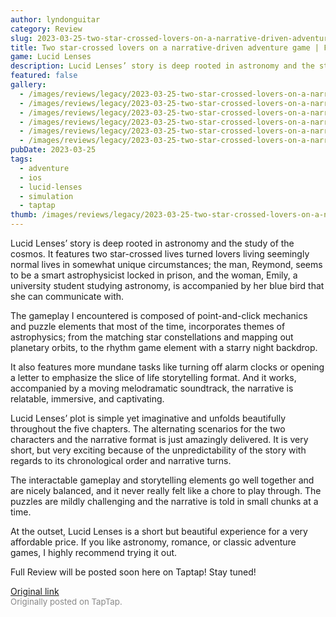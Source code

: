 ```yaml
---
author: lyndonguitar
category: Review
slug: 2023-03-25-two-star-crossed-lovers-on-a-narrative-driven-adventure-game-first-impressions-lucid-l
title: Two star-crossed lovers on a narrative-driven adventure game | First Impressions - Lucid Lenses
game: Lucid Lenses
description: Lucid Lenses’ story is deep rooted in astronomy and the study of the cosmos. It features two star-crossed lives turned lovers living seemingly normal lives in somewhat unique circumstances; the man, Reymond, seems to be a smart astrophysicist locked in prison, and the woman, Emily, a university student studying astronomy, is accompanied by her blue bird that she can communicate with.
featured: false
gallery:
  - /images/reviews/legacy/2023-03-25-two-star-crossed-lovers-on-a-narrative-driven-adventure-game--first-impressions---lucid-l-0.avif
  - /images/reviews/legacy/2023-03-25-two-star-crossed-lovers-on-a-narrative-driven-adventure-game--first-impressions---lucid-l-1.avif
  - /images/reviews/legacy/2023-03-25-two-star-crossed-lovers-on-a-narrative-driven-adventure-game--first-impressions---lucid-l-2.avif
  - /images/reviews/legacy/2023-03-25-two-star-crossed-lovers-on-a-narrative-driven-adventure-game--first-impressions---lucid-l-3.avif
  - /images/reviews/legacy/2023-03-25-two-star-crossed-lovers-on-a-narrative-driven-adventure-game--first-impressions---lucid-l-4.avif
  - /images/reviews/legacy/2023-03-25-two-star-crossed-lovers-on-a-narrative-driven-adventure-game--first-impressions---lucid-l-5.avif
pubDate: 2023-03-25
tags:
  - adventure
  - ios
  - lucid-lenses
  - simulation
  - taptap
thumb: /images/reviews/legacy/2023-03-25-two-star-crossed-lovers-on-a-narrative-driven-adventure-game--first-impressions---lucid-l-0.avif
---
```


Lucid Lenses’ story is deep rooted in astronomy and the study of the cosmos. It features two star-crossed lives turned lovers living seemingly normal lives in somewhat unique circumstances; the man, Reymond, seems to be a smart astrophysicist locked in prison, and the woman, Emily, a university student studying astronomy, is accompanied by her blue bird that she can communicate with.

The gameplay I encountered is composed of point-and-click mechanics and puzzle elements that most of the time, incorporates themes of astrophysics; from the matching star constellations and mapping out planetary orbits, to the rhythm game element with a starry night backdrop.

It also features more mundane tasks like turning off alarm clocks or opening a letter to emphasize the slice of life storytelling format. And it works, accompanied by a moving melodramatic soundtrack, the narrative is relatable, immersive, and captivating.

Lucid Lenses’ plot is simple yet imaginative and unfolds beautifully throughout the five chapters. The alternating scenarios for the two characters and the narrative format is just amazingly delivered. It is very short, but very exciting because of the unpredictability of the story with regards to its chronological order and narrative turns.

The interactable gameplay and storytelling elements go well together and are nicely balanced, and it never really felt like a chore to play through. The puzzles are mildly challenging and the narrative is told in small chunks at a time.

At the outset, Lucid Lenses is a short but beautiful experience for a very affordable price. If you like astronomy, romance, or classic adventure games, I highly recommend trying it out.

Full Review will be posted soon here on Taptap! Stay tuned!

[Original link](https://www.taptap.io/post/4890966)<br><span style="font-size: 0.95em; color: #888;">Originally posted on TapTap.</span>